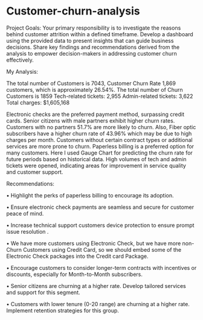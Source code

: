 # Customer-churn-analysis
Project Goals:
Your primary responsibility is to investigate the reasons behind customer attrition within a defined timeframe. Develop a dashboard using the provided data to present insights that can guide business decisions. Share key findings and recommendations derived from the analysis to empower decision-makers in addressing customer churn effectively.

My Analysis:

The total number of Customers is 7043,
Customer Churn Rate 1,869 customers, which is approximately 26.54%.
The total number of Churn Customers is 1859
Tech-related tickets: 2,955
Admin-related tickets: 3,622
Total charges: $1,605,168

Electronic checks are the preferred payment method, surpassing credit cards. 
Senior citizens with male partners exhibit higher churn rates. Customers with no partners 51.7% are more likely to churn. Also, Fiber optic subscribers have a higher churn rate of 43.96% which may be due to high charges per month. 
Customers without certain contract types or additional services are more prone to churn.
Paperless billing is a preferred option for many customers.
Here I used Gauge Chart for predicting the churn rate for future periods based on historical data.
High volumes of tech and admin tickets were opened, indicating areas for improvement in service quality and customer support.

Recommendations:

•	Highlight the perks of paperless billing to encourage its adoption.

•	Ensure electronic check payments are seamless and secure for customer peace of mind.

•	Increase technical support customers device protection to ensure prompt issue resolution .

•	We have more customers using Electronic Check, but we have more non-Churn Customers using Credit Card, so we should embed some of the Electronic Check packages into the Credit card Package.

•	Encourage customers to consider longer-term contracts with incentives or discounts, especially for Month-to-Month subscribers.

•	Senior citizens are churning at a higher rate. Develop tailored services and support for this segment.

•	Customers with lower tenure (0-20 range) are churning at a higher rate. Implement retention strategies for this group.
